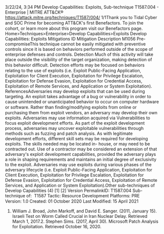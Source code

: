 3/22/24, 3:34 PM Develop Capabilities: Exploits, Sub-technique T1587.004 - Enterprise | MITRE ATT&CK®
https://attack.mitre.org/techniques/T1587/004/ 1/1Thank you to Tidal Cyber and SOC Prime for becoming ATT&CK's ﬁrst Benefactors. To join the cohort, or learn more about this program visit our
Benefactors page.
Home>Techniques>Enterprise>Develop Capabilities>Exploits
Develop Capabilities: Exploits
Mitigations
ID Mitigation Description
M1056 Pre-
compromiseThis technique cannot be easily mitigated with preventive controls since it is based on behaviors performed
outside of the scope of enterprise defenses and controls.
Detection
Much of this activity will take place outside the visibility of the target organization, making detection of this behavior diﬃcult. Detection
efforts may be focused on behaviors relating to the use of exploits (i.e. Exploit Public-Facing Application, Exploitation for Client Execution,
Exploitation for Privilege Escalation, Exploitation for Defense Evasion, Exploitation for Credential Access, Exploitation of Remote Services,
and Application or System Exploitation).
ReferencesAdversaries may develop exploits that can be used during targeting. An exploit takes advantage of a bug or vulnerability in order to cause
unintended or unanticipated behavior to occur on computer hardware or software. Rather than ﬁnding/modifying exploits from online or
purchasing them from exploit vendors, an adversary may develop their own exploits. Adversaries may use information acquired via
Vulnerabilities to focus exploit development efforts. As part of the exploit development process, adversaries may uncover exploitable
vulnerabilities through methods such as fuzzing and patch analysis.
As with legitimate development efforts, different skill sets may be required for developing exploits. The skills needed may be located in-
house, or may need to be contracted out. Use of a contractor may be considered an extension of that adversary's exploit development
capabilities, provided the adversary plays a role in shaping requirements and maintains an initial degree of exclusivity to the exploit.
Adversaries may use exploits during various phases of the adversary lifecycle (i.e. Exploit Public-Facing Application, Exploitation for Client
Execution, Exploitation for Privilege Escalation, Exploitation for Defense Evasion, Exploitation for Credential Access, Exploitation of Remote
Services, and Application or System Exploitation).Other sub-techniques of Develop Capabilities (4)
[1]
[2]
Version PermalinkID: T1587.004
Sub-technique of:  T1587
 
Tactic: Resource Development
 
Platforms: PRE
Version: 1.0
Created: 01 October 2020
Last Modiﬁed: 15 April 2021
1. William J. Broad, John Markoff, and David E. Sanger. (2011,
January 15). Israeli Test on Worm Called Crucial in Iran
Nuclear Delay. Retrieved March 1, 2017.2. Stephen Sims. (2017, April 30). Microsoft Patch Analysis for
Exploitation. Retrieved October 16, 2020.